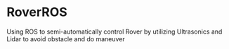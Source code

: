 # RoverROS
Using ROS to semi-automatically control Rover by utilizing Ultrasonics and Lidar to avoid obstacle and do maneuver
